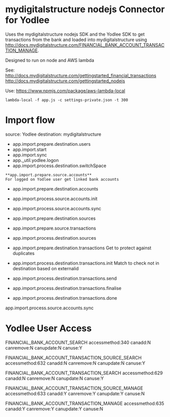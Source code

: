 mydigitalstructure nodejs Connector for Yodlee
==============================================

Uses the mydigitalstructure nodejs SDK and the Yodlee SDK to get transactions from the bank and loaded into mydigitalstructure using http://docs.mydigitalstructure.com/FINANCIAL_BANK_ACCOUNT_TRANSACTION_MANAGE.

Designed to run on node and AWS lambda

See:
http://docs.mydigitalstructure.com/gettingstarted_financial_transactions
http://docs.mydigitalstructure.com/gettingstarted_nodejs

Use:
https://www.npmjs.com/package/aws-lambda-local

`lambda-local -f app.js -c settings-private.json -t 300`

Import flow
===========

source: Yodlee
destination: mydigitalstructure

+ app.import.prepare.destination.users
+ app.import.start
+ app.import.sync
+ app.\_util.yodlee.logon
+ app.import.process.destination.switchSpace

```
**app.import.prepare.source.accounts**
For logged on Yodlee user get linked bank accounts
```

+ app.import.prepare.destination.accounts
+ app.import.process.source.accounts.init
+ app.import.process.source.accounts.sync
+ app.import.prepare.destination.sources
+ app.import.prepare.source.transactions
+ app.import.process.destination.sources
+ app.import.prepare.destination.transactions
Get to protect against duplicates

+ app.import.process.destination.transactions.init
Match to check not in destination based on externalid

+ app.import.process.destination.transactions.send
+ app.import.process.destination.transactions.finalise
+ app.import.process.destination.transactions.done

app.import.process.source.accounts.sync


Yodlee User Access
==================

FINANCIAL_BANK_ACCOUNT_SEARCH
accessmethod:340
canadd:N
canremove:N
canupdate:N
canuse:Y

FINANCIAL_BANK_ACCOUNT_TRANSACTION_SOURCE_SEARCH
accessmethod:632
canadd:N
canremove:N
canupdate:N
canuse:Y

FINANCIAL_BANK_ACCOUNT_TRANSACTION_SEARCH
accessmethod:629
canadd:N
canremove:N
canupdate:N
canuse:Y

FINANCIAL_BANK_ACCOUNT_TRANSACTION_SOURCE_MANAGE
accessmethod:633
canadd:Y
canremove:Y
canupdate:Y
canuse:N

FINANCIAL_BANK_ACCOUNT_TRANSACTION_MANAGE
accessmethod:635
canadd:Y
canremove:Y
canupdate:Y
canuse:N

